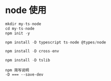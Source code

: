 # node 使用

```ts
mkdir my-ts-node
cd my-ts-node
npm init -y

npm install -D typescript ts-node @types/node

npm install -D cross-env

npm install -D tslib 
```

```text
npm 简写说明
-D === --save-dev
```
